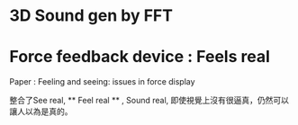 # 3D Sound gen by FFT

# Force feedback device : Feels real

Paper : Feeling and seeing: issues in force display

整合了See real, ** Feel real ** , Sound real, 即使視覺上沒有很逼真，仍然可以讓人以為是真的。
